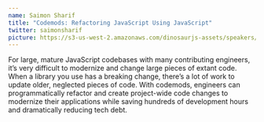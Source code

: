 ```yaml
---
name: Saimon Sharif
title: "Codemods: Refactoring JavaScript Using JavaScript"
twitter: saimonsharif
picture: https://s3-us-west-2.amazonaws.com/dinosaurjs-assets/speakers/saimonsharif.jpg
---
```


For large, mature JavaScript codebases with many contributing engineers, it’s very difficult to modernize and change large pieces of extant code. When a library you use has a breaking change, there’s a lot of work to update older, neglected pieces of code. With codemods, engineers can programmatically refactor and create project-wide code changes to modernize their applications while saving hundreds of development hours and dramatically reducing tech debt.